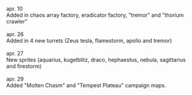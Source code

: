 

apr. 10
<br>
Added in chaos array factory, eradicator factory, "tremor" and "thorium crawler"
<br><br>
apr. 26
<br>
Added in 4 new turrets (Zeus tesla, flamestorm, apollo and tremor)
<br><br>
apr. 27
<br>
New sprites (aquarius, kugelblitz, draco, hephaestus, nebula, sagittarius and firestorm)
<br><br>
apr. 29
<br>
Added "Molten Chasm" and "Tempest Plateau" campaign maps.
